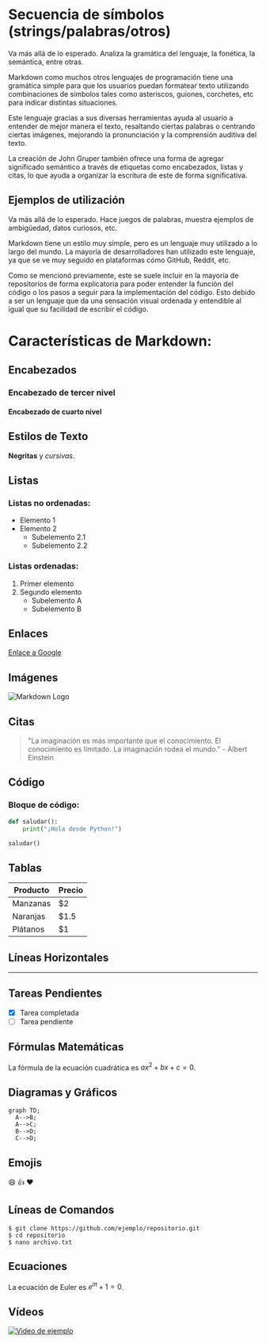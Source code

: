 # Secuencia de símbolos (strings/palabras/otros)

Va más allá de lo esperado. Analiza la gramática del lenguaje, la fonética, la semántica, entre otras.

Markdown como muchos otros lenguajes de programación tiene una gramática simple para que los usuarios puedan formatear texto utilizando combinaciones de símbolos tales como asteriscos, guiones, corchetes, etc para indicar distintas situaciones. 

Este lenguaje gracias a sus diversas herramientas ayuda al usuario a entender de mejor manera el texto, resaltando ciertas palabras o centrando ciertas imágenes,  mejorando la pronunciación y la comprensión auditiva del texto.

La creación de John Gruper también ofrece una forma de agregar significado semántico a través de etiquetas como encabezados, listas y citas, lo que ayuda a organizar la escritura de este de forma significativa.

## Ejemplos de utilización

Va más allá de lo esperado. Hace juegos de palabras, muestra ejemplos de ambigüedad, datos curiosos, etc.

Markdown tiene un estilo muy simple, pero es un lenguaje muy utilizado a lo largo del mundo. La mayoría de desarrolladores han utilizado este lenguaje, ya que se ve muy seguido en plataformas cómo GitHub, Reddit, etc. 
	
Como se mencionó previamente, este se suele incluir en la mayoría de repositorios de forma explicatoria para poder entender la función del código o los pasos a seguir para la implementación del código. Esto debido a ser un lenguaje que da una sensación visual ordenada y entendible al igual que su facilidad de escribir el código.




# Características de Markdown:

## Encabezados

### Encabezado de tercer nivel

#### Encabezado de cuarto nivel

## Estilos de Texto

**Negritas** y *cursivas*.

## Listas

### Listas no ordenadas:
- Elemento 1
- Elemento 2
  - Subelemento 2.1
  - Subelemento 2.2

### Listas ordenadas:
1. Primer elemento
2. Segundo elemento
   - Subelemento A
   - Subelemento B

## Enlaces

[Enlace a Google](https://www.google.com)

## Imágenes

![Markdown Logo](https://upload.wikimedia.org/wikipedia/commons/thumb/4/48/Markdown-mark.svg/208px-Markdown-mark.svg.png)

## Citas

> "La imaginación es más importante que el conocimiento. El conocimiento es limitado. La imaginación rodea el mundo." - Albert Einstein

## Código

### Bloque de código:

```python
def saludar():
    print("¡Hola desde Python!")

saludar()
```

## Tablas

| Producto     | Precio |
|--------------|--------|
| Manzanas     | $2     |
| Naranjas     | $1.5   |
| Plátanos     | $1     |

## Líneas Horizontales

---

## Tareas Pendientes

- [x] Tarea completada
- [ ] Tarea pendiente

## Fórmulas Matemáticas

La fórmula de la ecuación cuadrática es $ax^2 + bx + c = 0$.


## Diagramas y Gráficos

```mermaid
graph TD;
  A-->B;
  A-->C;
  B-->D;
  C-->D;
```

## Emojis

:smile: :thumbsup: :heart:

## Líneas de Comandos
```terminal
$ git clone https://github.com/ejemplo/repositorio.git
$ cd repositorio
$ nano archivo.txt
```
## Ecuaciones

La ecuación de Euler es $e^{i\pi} + 1 = 0$.

## Vídeos

[![Video de ejemplo](https://upload.wikimedia.org/wikipedia/commons/thumb/4/48/Markdown-mark.svg/208px-Markdown-mark.svg.png)](https://www.youtube.com/watch?v=dQw4w9WgXcQ)

